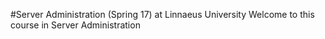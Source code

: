 #Server Administration (Spring 17) at Linnaeus University
Welcome to this course in Server Administration
